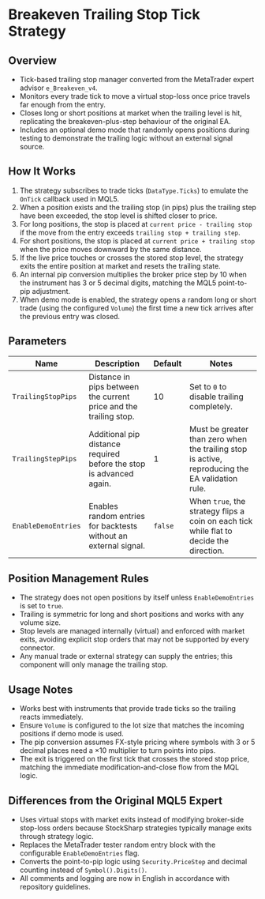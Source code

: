 # Breakeven Trailing Stop Tick Strategy

## Overview
- Tick-based trailing stop manager converted from the MetaTrader expert advisor `e_Breakeven_v4`.
- Monitors every trade tick to move a virtual stop-loss once price travels far enough from the entry.
- Closes long or short positions at market when the trailing level is hit, replicating the breakeven-plus-step behaviour of the original EA.
- Includes an optional demo mode that randomly opens positions during testing to demonstrate the trailing logic without an external signal source.

## How It Works
1. The strategy subscribes to trade ticks (`DataType.Ticks`) to emulate the `OnTick` callback used in MQL5.
2. When a position exists and the trailing stop (in pips) plus the trailing step have been exceeded, the stop level is shifted closer to price.
3. For long positions, the stop is placed at `current price - trailing stop` if the move from the entry exceeds `trailing stop + trailing step`.
4. For short positions, the stop is placed at `current price + trailing stop` when the price moves downward by the same distance.
5. If the live price touches or crosses the stored stop level, the strategy exits the entire position at market and resets the trailing state.
6. An internal pip conversion multiplies the broker price step by 10 when the instrument has 3 or 5 decimal digits, matching the MQL5 point-to-pip adjustment.
7. When demo mode is enabled, the strategy opens a random long or short trade (using the configured `Volume`) the first time a new tick arrives after the previous entry was closed.

## Parameters
| Name | Description | Default | Notes |
| --- | --- | --- | --- |
| `TrailingStopPips` | Distance in pips between the current price and the trailing stop. | 10 | Set to `0` to disable trailing completely. |
| `TrailingStepPips` | Additional pip distance required before the stop is advanced again. | 1 | Must be greater than zero when the trailing stop is active, reproducing the EA validation rule. |
| `EnableDemoEntries` | Enables random entries for backtests without an external signal. | `false` | When `true`, the strategy flips a coin on each tick while flat to decide the direction. |

## Position Management Rules
- The strategy does not open positions by itself unless `EnableDemoEntries` is set to `true`.
- Trailing is symmetric for long and short positions and works with any volume size.
- Stop levels are managed internally (virtual) and enforced with market exits, avoiding explicit stop orders that may not be supported by every connector.
- Any manual trade or external strategy can supply the entries; this component will only manage the trailing stop.

## Usage Notes
- Works best with instruments that provide trade ticks so the trailing reacts immediately.
- Ensure `Volume` is configured to the lot size that matches the incoming positions if demo mode is used.
- The pip conversion assumes FX-style pricing where symbols with 3 or 5 decimal places need a ×10 multiplier to turn points into pips.
- The exit is triggered on the first tick that crosses the stored stop price, matching the immediate modification-and-close flow from the MQL logic.

## Differences from the Original MQL5 Expert
- Uses virtual stops with market exits instead of modifying broker-side stop-loss orders because StockSharp strategies typically manage exits through strategy logic.
- Replaces the MetaTrader tester random entry block with the configurable `EnableDemoEntries` flag.
- Converts the point-to-pip logic using `Security.PriceStep` and decimal counting instead of `Symbol().Digits()`.
- All comments and logging are now in English in accordance with repository guidelines.
